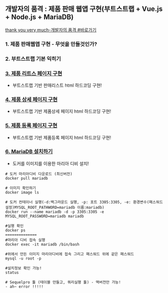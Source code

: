 ## 개발자의 품격 : 제품 판매 웹앱 구현(부트스트랩 + Vue.js + Node.js + MariaDB)
[thank you very much-개발자의 품격 #바로가기](https://www.youtube.com/watch?v=9nDLGbtcn-A&list=PLqbWuGdVBJd38FoWC6IG__QlzBtYoqyfp&index=3)
### 1. 제품 판매웹앱 구현 - 무엇을 만들것인가?

### 2. 부트스트랩 기본 익히기

### [3. 제품 리트스 페이지 구현](https://www.youtube.com/watch?v=9nDLGbtcn-A&list=PLqbWuGdVBJd38FoWC6IG__QlzBtYoqyfp&index=3)
- 부트스트랩 기반 판매리스트 html 하드코딩 구현! 

### [4. 제품 상세 페이지 구현](https://www.youtube.com/watch?v=QcNiaDrp2kQ&list=PLqbWuGdVBJd38FoWC6IG__QlzBtYoqyfp&index=4)
- 부트스트랩 기반 제품상세 페이지 html 하드코딩 구현!

### [5. 제품 등록 페이지 구현](https://www.youtube.com/watch?v=nCuHP7zgELY&list=PLqbWuGdVBJd38FoWC6IG__QlzBtYoqyfp&index=6)
-  부트스트랩 기반 제품등록 페이지 html 하드코딩 구현!

### [6. MariaDB 설치하기](https://www.youtube.com/watch?v=kLdHp6zrPJE&list=PLqbWuGdVBJd38FoWC6IG__QlzBtYoqyfp&index=6)
- 도커를 이미지를 이용한 마리아 디비 설치!
```
# 도커 마리아디비 다운로드 (최신버전)
docker pull mariadb

# 이미지 확인하기
docker image ls

# 도커 컨테이너 실행(-d:백그라운드 실행, -p: 포트 3305:3305, -e: 환경변수(패스워드설정)MYSQL_ROOT_PATHWORD=mariadb 이름:mariadb)
docker run --name mariadb -d -p 3305:3305 -e MYSQL_ROOT_PASSWORD=mariadb mariadb

#실행 확인
docker ps
==============
#마리아 디비 접속 실행
docker exec -it mariadb /bin/bash

#위에서 만든 이미지 마리아디비에 접속 그리고 패스워드 위에 같은 패스워드
mysql -u root -p

#설치정보 확인 가능!
status 

# Sequelpro 툴 (테이블 만들고, 쿼리실행 툴) - 맥버전만 가능!
- ah~ error !!!!!

```